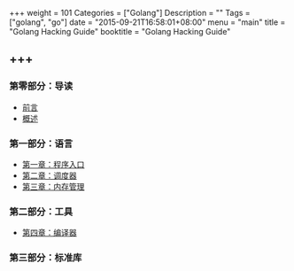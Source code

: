 +++
weight = 101
Categories = ["Golang"]
Description = ""
Tags = ["golang", "go"]
date = "2015-09-21T16:58:01+08:00"
menu = "main"
title = "Golang Hacking Guide"
booktitle = "Golang Hacking Guide"

+++
---

### 第零部分：导读
* [前言](http://book.tonybai.com/ghg/preface)
* [概述](http://book.tonybai.com/ghg/intro)


### 第一部分：语言
* [第一章：程序入口](http://book.tonybai.com/ghg/program-entry) 
* [第二章：调度器](http://book.tonybai.com/ghg/goroutine-scheduler) 
* [第三章：内存管理](http://book.tonybai.com/ghg/memory-management) 

### 第二部分：工具
* [第四章：编译器](http://book.tonybai.com/ghg/go-compiler) 

### 第三部分：标准库
